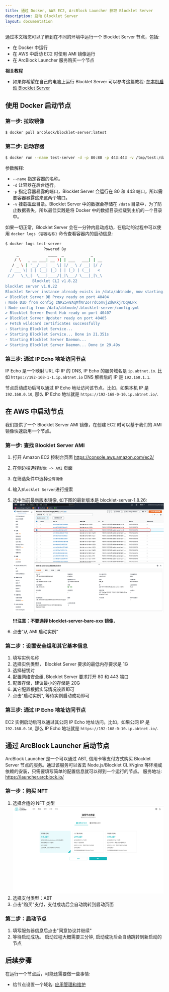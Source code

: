 ```yaml
---
title: 通过 Docker, AWS EC2, ArcBlock Launcher 获取 Blocklet Server
description: 启动 Blocklet Server
layout: documentation
---
```


通过本文档您可以了解到在不同的环境中运行一个 Blocklet Server 节点，包括:

- 在 Docker 中运行
- 在 AWS 中启动 EC2 时使用 AMI 镜像运行
- 在 ArcBlock Launcher 服务购买一个节点

**相关教程**

- 如果你希望在自己的电脑上运行 Blocklet Server 可以参考这篇教程: [在本机启动 Blocklet Server](/zh/quick-start/blocklet-server)

## 使用 Docker 启动节点

### 第一步: 拉取镜像

```bash
$ docker pull arcblock/blocklet-server:latest
```

### 第二步: 启动容器

```bash
$ docker run --name test-server -d -p 80:80 -p 443:443 -v /tmp/test:/data arcblock/blocklet-server
```

参数解释:

- `--name` 指定容器的名称。
- `-d` 让容器在后台运行。
- `-p` 指定容器暴露的端口，Blocklet Server 会运行在 80 和 443 端口，所以需要容器暴露这来这两个端口。
- `-v` 挂载磁盘目录。Blocklet Server 中的数据会存储在 `/data` 目录中，为了防止数据丢失，所以最佳实践是将 Docker 中的数据目录挂载到主机的一个目录中。

如果一切正常，Blocklet Server 会在一分钟内启动成功，在启动的过程中可以使用 `docker logs {容器名称}` 命令查看容器内的启动信息:

```bash
$ docker logs test-server
                 Powered By
     _             ____  _            _
    / \   _ __ ___| __ )| | ___   ___| | __
   / _ \ | '__/ __|  _ \| |/ _ \ / __| |/ /
  / ___ \| | | (__| |_) | | (_) | (__|   <
 /_/   \_\_|  \___|____/|_|\___/ \___|_|\_\
            Blocklet CLI v1.8.22
blocklet server v1.8.22
Blocklet Server instance already exists in /data/abtnode, now starting...
✔ Blocklet Server DB Proxy ready on port 40404
ℹ Node DID from config zNKZ5v8AqMfNrZoTrdComvjZdGKkjrDqALPx
ℹ Node config from /data/abtnode/.blocklet-server/config.yml
✔ Blocklet Server Event Hub ready on port 40407
✔ Blocklet Server Updater ready on port 40405
✔ Fetch wildcard certificates successfully
- Starting Blocklet Service...
✔ Starting Blocklet Service... Done in 21.351s
- Starting Blocklet Server Daemon...
✔ Starting Blocklet Server Daemon... Done in 29.49s
```

### 第三步: 通过 IP Echo 地址访问节点

IP Echo 是一个映射 URL 中 IP 的 DNS, IP Echo 的服务域名是 `ip.abtnet.io`. 比如 `https://192-168-1-1.ip.abtnet.io` DNS 解析后的 IP 是 `192.168.1.1`.

节点启动成功后可以通过 IP Echo 地址访问该节点。比如，如果本机 IP 是 `192.168.0.10`, 那么 IP Echo 地址就是 `https://192-168-0-10.ip.abtnet.io/`.

## 在 AWS 中启动节点

我们提供了一个 Blocklet Server AMI 镜像，在创建 EC2 时可以基于我们的 AMI 镜像快速启用一个节点。

### 第一步: 查找 Blocklet Server AMI

1. 打开 Amazon EC2 控制台页面 https://console.aws.amazon.com/ec2/
1. 在侧边栏选择`影像 -> AMI` 页面
1. 在筛选条件中选择`公有镜像`
1. 输入`Blocklet Server`进行搜索
1. 选中当前最新版本镜像, 如下图的最新版本是 blocklet-server-1.8.26:
   ![select ami](./images/select-ami-zh.png)

   **!!!注意：不要选择 blocklet-server-bare-xxx 镜像**，

1. 点击”从 AMI 启动实例“

### 第二步：设置安全组和其它基本信息

1. 填写实例名称
1. 选择实例类型， Blocklet Server 要求的最低内存要求是 1G
1. 选择秘钥对
1. 配置网络安全组, Blocklet Server 要求打开 80 和 443 端口
1. 配置存储，建议最小的存储是 20G
1. 其它配置根据实际情况设置即可
1. 点击"启动实例", 等待实例启动成功即可

### 第三步: 通过 IP Echo 地址访问节点

EC2 实例启动后可以通过其公网 IP Echo 地址访问。比如，如果公网 IP 是 `192.168.0.10`, 那么 IP Echo 地址就是 `https://192-168-0-10.ip.abtnet.io/`.

## 通过 ArcBlock Launcher 启动节点

ArcBlock Launcher 是一个可以通过 ABT, 信用卡等支付方式购买 Blocklet Server 节点的服务。通过该服务可以省去 Node.js/Blocklet CLI/Nginx 等环境或依赖的安装，只需要填写简单的配置信息就可以得到一个运行的节点。
服务地址: https://launcher.arcblock.io/

### 第一步：购买 NFT

1. 选择合适的 NFT 类型
   ![select nft](./images/launcher-select-plan-zh.png)
1. 选择支付类型：ABT
1. 点击"购买"支付，支付成功后会自动跳转到启动页面

### 第二步：启动节点

1. 填写服务器信息后点击"同意协议并继续"
1. 等待启动成功。 启动过程大概需要三分钟, 启动成功后会自动跳转到新启动的节点

## 后续步骤

在运行一个节点后，可能还需要做一些事情:

- 给节点设置一个域名: [应用管理和维护](/how-to/operation)
